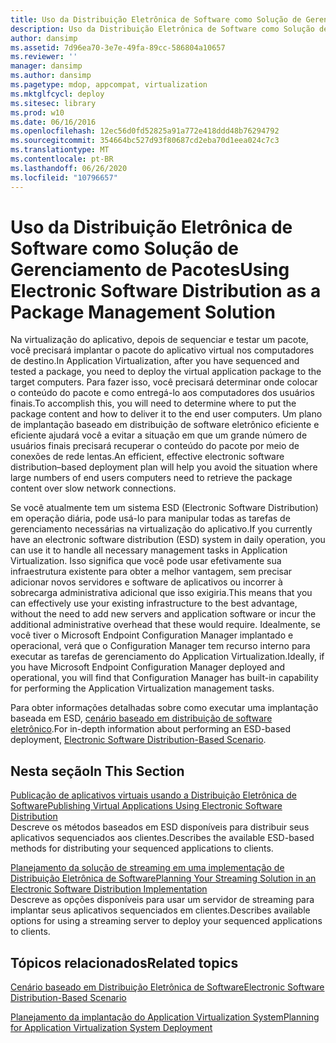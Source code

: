 ```yaml
---
title: Uso da Distribuição Eletrônica de Software como Solução de Gerenciamento de Pacotes
description: Uso da Distribuição Eletrônica de Software como Solução de Gerenciamento de Pacotes
author: dansimp
ms.assetid: 7d96ea70-3e7e-49fa-89cc-586804a10657
ms.reviewer: ''
manager: dansimp
ms.author: dansimp
ms.pagetype: mdop, appcompat, virtualization
ms.mktglfcycl: deploy
ms.sitesec: library
ms.prod: w10
ms.date: 06/16/2016
ms.openlocfilehash: 12ec56d0fd52825a91a772e418ddd48b76294792
ms.sourcegitcommit: 354664bc527d93f80687cd2eba70d1eea024c7c3
ms.translationtype: MT
ms.contentlocale: pt-BR
ms.lasthandoff: 06/26/2020
ms.locfileid: "10796657"
---
```

# <span data-ttu-id="5be80-103">Uso da Distribuição Eletrônica de Software como Solução de Gerenciamento de Pacotes</span><span class="sxs-lookup"><span data-stu-id="5be80-103">Using Electronic Software Distribution as a Package Management Solution</span></span>


<span data-ttu-id="5be80-104">Na virtualização do aplicativo, depois de sequenciar e testar um pacote, você precisará implantar o pacote do aplicativo virtual nos computadores de destino.</span><span class="sxs-lookup"><span data-stu-id="5be80-104">In Application Virtualization, after you have sequenced and tested a package, you need to deploy the virtual application package to the target computers.</span></span> <span data-ttu-id="5be80-105">Para fazer isso, você precisará determinar onde colocar o conteúdo do pacote e como entregá-lo aos computadores dos usuários finais.</span><span class="sxs-lookup"><span data-stu-id="5be80-105">To accomplish this, you will need to determine where to put the package content and how to deliver it to the end user computers.</span></span> <span data-ttu-id="5be80-106">Um plano de implantação baseado em distribuição de software eletrônico eficiente e eficiente ajudará você a evitar a situação em que um grande número de usuários finais precisará recuperar o conteúdo do pacote por meio de conexões de rede lentas.</span><span class="sxs-lookup"><span data-stu-id="5be80-106">An efficient, effective electronic software distribution–based deployment plan will help you avoid the situation where large numbers of end users computers need to retrieve the package content over slow network connections.</span></span>

<span data-ttu-id="5be80-107">Se você atualmente tem um sistema ESD (Electronic Software Distribution) em operação diária, pode usá-lo para manipular todas as tarefas de gerenciamento necessárias na virtualização do aplicativo.</span><span class="sxs-lookup"><span data-stu-id="5be80-107">If you currently have an electronic software distribution (ESD) system in daily operation, you can use it to handle all necessary management tasks in Application Virtualization.</span></span> <span data-ttu-id="5be80-108">Isso significa que você pode usar efetivamente sua infraestrutura existente para obter a melhor vantagem, sem precisar adicionar novos servidores e software de aplicativos ou incorrer à sobrecarga administrativa adicional que isso exigiria.</span><span class="sxs-lookup"><span data-stu-id="5be80-108">This means that you can effectively use your existing infrastructure to the best advantage, without the need to add new servers and application software or incur the additional administrative overhead that these would require.</span></span> <span data-ttu-id="5be80-109">Idealmente, se você tiver o Microsoft Endpoint Configuration Manager implantado e operacional, verá que o Configuration Manager tem recurso interno para executar as tarefas de gerenciamento do Application Virtualization.</span><span class="sxs-lookup"><span data-stu-id="5be80-109">Ideally, if you have Microsoft Endpoint Configuration Manager deployed and operational, you will find that Configuration Manager has built-in capability for performing the Application Virtualization management tasks.</span></span>

<span data-ttu-id="5be80-110">Para obter informações detalhadas sobre como executar uma implantação baseada em ESD, [cenário baseado em distribuição de software eletrônico](electronic-software-distribution-based-scenario.md).</span><span class="sxs-lookup"><span data-stu-id="5be80-110">For in-depth information about performing an ESD-based deployment, [Electronic Software Distribution-Based Scenario](electronic-software-distribution-based-scenario.md).</span></span>

## <span data-ttu-id="5be80-111">Nesta seção</span><span class="sxs-lookup"><span data-stu-id="5be80-111">In This Section</span></span>


<a href="" id="publishing-virtual-applications-using-electronic-software-distribution"></a>[<span data-ttu-id="5be80-112">Publicação de aplicativos virtuais usando a Distribuição Eletrônica de Software</span><span class="sxs-lookup"><span data-stu-id="5be80-112">Publishing Virtual Applications Using Electronic Software Distribution</span></span>](publishing-virtual-applications-using-electronic-software-distribution.md)  
<span data-ttu-id="5be80-113">Descreve os métodos baseados em ESD disponíveis para distribuir seus aplicativos sequenciados aos clientes.</span><span class="sxs-lookup"><span data-stu-id="5be80-113">Describes the available ESD-based methods for distributing your sequenced applications to clients.</span></span>

<a href="" id="planning-your-streaming-solution-in-an-electronic-software-distribution-implementation"></a>[<span data-ttu-id="5be80-114">Planejamento da solução de streaming em uma implementação de Distribuição Eletrônica de Software</span><span class="sxs-lookup"><span data-stu-id="5be80-114">Planning Your Streaming Solution in an Electronic Software Distribution Implementation</span></span>](planning-your-streaming-solution-in-an-electronic-software-distribution-implementation.md)  
<span data-ttu-id="5be80-115">Descreve as opções disponíveis para usar um servidor de streaming para implantar seus aplicativos sequenciados em clientes.</span><span class="sxs-lookup"><span data-stu-id="5be80-115">Describes available options for using a streaming server to deploy your sequenced applications to clients.</span></span>

## <span data-ttu-id="5be80-116">Tópicos relacionados</span><span class="sxs-lookup"><span data-stu-id="5be80-116">Related topics</span></span>


[<span data-ttu-id="5be80-117">Cenário baseado em Distribuição Eletrônica de Software</span><span class="sxs-lookup"><span data-stu-id="5be80-117">Electronic Software Distribution-Based Scenario</span></span>](electronic-software-distribution-based-scenario.md)

[<span data-ttu-id="5be80-118">Planejamento da implantação do Application Virtualization System</span><span class="sxs-lookup"><span data-stu-id="5be80-118">Planning for Application Virtualization System Deployment</span></span>](planning-for-application-virtualization-system-deployment.md)

 

 





